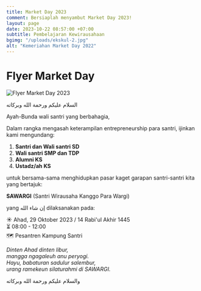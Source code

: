 ```yaml
---
title: Market Day 2023
comment: Bersiaplah menyambut Market Day 2023!
layout: page
date: 2023-10-22 08:57:00 +07:00
subtitle: Pembelajaran Kewirausahaan
bgimg: "/uploads/ekskul-2.jpg"
alt: "Kemeriahan Market Day 2022"
---
```

# Flyer Market Day
![Flyer Market Day 2023](/uploads/market-day-2023.jpg)

السلام عليكم ورحمة الله وبركاته 

Ayah-Bunda wali santri yang berbahagia,

Dalam rangka mengasah keterampilan entrepreneurship para santri, ijinkan kami mengundang:

1. **Santri dan Wali santri SD**
2. **Wali santri SMP dan TDP**
3. **Alumni KS**
4. **Ustadz/ah KS**

untuk bersama-sama menghidupkan pasar kaget garapan santri-santri kita yang bertajuk:

**SAWARGI** (Santri Wirausaha Kanggo Para Wargi)

yang إن شاء الله dilaksanakan pada:

☀️ Ahad, 29 Oktober 2023 / 14 Rabi'ul Akhir 1445<br/>
⏳ 08:00 - 12:00<br/>
🗺️ Pesantren Kampung Santri

*Dinten Ahad dinten libur,*<br/>
*mangga ngagaleuh anu peryogi.*<br/>
*Hayu, babaturan sadulur salembur,*<br/>
*urang ramekeun silaturahmi di SAWARGI.*

والسلام عليكم ورحمة الله وبركاته